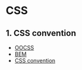 # CSS 

## 1. CSS convention
* [OOCSS](css/oocss.md)
* [BEM](css/bem.md) 
* [CSS convention](css/convention.md) 
